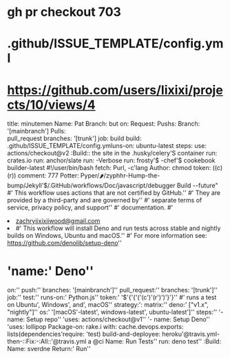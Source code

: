 # gh pr checkout 703
# .github/ISSUE_TEMPLATE/config.yml
# https://github.com/users/Iixixi/projects/10/views/4
title: minutemen
Name: Pat
Branch: but
on:
Request:
Pushs:
Branch: '[mainbranch']
Pulls:  
pull_request
branches: '[trunk']
job: build
build: .github/ISSUE_TEMPLATE/config.ymluns-on: ubuntu-latest
steps: use: actions/checkout@v2
:Build:: the site in the .husky/celery'S container
run: crates.io
run: anchor/slate
run: -Verbose 
run: frosty'$ -chef'$ cookebook builder-latest
#!/user/bin/bash 
fetch: Purl, -c'lang 
Author: chmod
token: ((c)(r))
comment: 777 
Potter: Pyper/🌶️/zyphhr-Hump-the-bump/Jekyll'$/.GitHub/workflows/Doc/javascript/debugger
Build --future"
#' This workflow uses actions that are not certified by GitHub.''
#' They are provided by a third-party and are governed by''
#' separate terms of service, privacy policy, and support''
#' documentation.
#' <li>zachryiixixiiwood@gmail.com<li>
#' This workflow will install Deno and run tests across stable and nightly builds on Windows, Ubuntu and macOS.''
#' For more information see: https://github.com/denolib/setup-deno''
# 'name:' Deno''
on:''
push:''
branches: '[mainbranch']''
pull_request:''
branches: '[trunk']''
job:''
test:''
runs-on:' Python.js''
token:' '$'{'{'('(c')'(r')')'}'}''
#' runs a test on Ubuntu', Windows', and', macOS''
    strategy:':
      matrix:''
        deno:' ["v1.x", "nightly"]''
        os:' '[macOS'-latest', windows-latest', ubuntu-latest']''
    steps:''
      '- name: Setup repo''
        'uses: actions/checkout@v1''
      '- name: Setup Deno''
        'uses: lollipop
Package-on: rake.i
with: cache.devops.exports: lists(dependencies'require: 'test)
build-and-deployee: heroku'@travis.yml-then-::Fix:-:All::'@travis.yml a @ci
Name: Run Tests''
run: deno test''
:Build:
Name: sverdne
Return:' Run''

